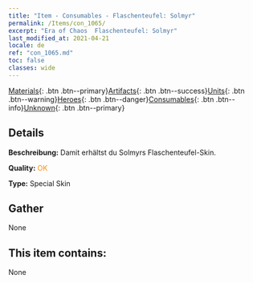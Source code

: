 ```yaml
---
title: "Item - Consumables - Flaschenteufel: Solmyr"
permalink: /Items/con_1065/
excerpt: "Era of Chaos  Flaschenteufel: Solmyr"
last_modified_at: 2021-04-21
locale: de
ref: "con_1065.md"
toc: false
classes: wide
---
```

 [Materials](/de/Items/){: .btn .btn--primary}[Artifacts](/de/Items/Artifacts/){: .btn .btn--success}[Units](/de/Items/Units/){: .btn .btn--warning}[Heroes](/de/Items/Heroes/){: .btn .btn--danger}[Consumables](/de/Items/Consumables/){: .btn .btn--info}[Unknown](/de/Items/Unknown/){: .btn .btn--primary}

## Details
 **Beschreibung:** Damit erhältst du Solmyrs Flaschenteufel-Skin.

 **Quality:** <span style="color: #FF8C00">OK</span>

 **Type:** Special Skin

## Gather

  None

## This item contains:

  None

